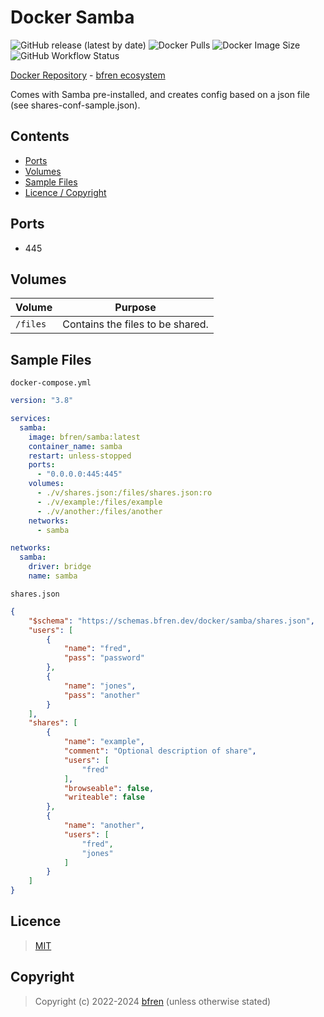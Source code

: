 # Docker Samba

![GitHub release (latest by date)](https://img.shields.io/github/v/release/bfren/docker-samba) ![Docker Pulls](https://img.shields.io/endpoint?url=https%3A%2F%2Fbfren.dev%2Fdocker%2Fpulls%2Fsamba) ![Docker Image Size](https://img.shields.io/endpoint?url=https%3A%2F%2Fbfren.dev%2Fdocker%2Fsize%2Fsamba) ![GitHub Workflow Status](https://img.shields.io/github/actions/workflow/status/bfren/docker-samba/dev.yml?branch=main)

[Docker Repository](https://hub.docker.com/r/bfren/samba) - [bfren ecosystem](https://github.com/bfren/docker)

Comes with Samba pre-installed, and creates config based on a json file (see shares-conf-sample.json).

## Contents

* [Ports](#ports)
* [Volumes](#volumes)
* [Sample Files](#sample-files)
* [Licence / Copyright](#licence)

## Ports

* 445

## Volumes

| Volume   | Purpose                          |
| -------- | -------------------------------- |
| `/files` | Contains the files to be shared. |

## Sample Files

`docker-compose.yml`

```yaml
version: "3.8"

services:
  samba:
    image: bfren/samba:latest
    container_name: samba
    restart: unless-stopped
    ports:
      - "0.0.0.0:445:445"
    volumes:
      - ./v/shares.json:/files/shares.json:ro
      - ./v/example:/files/example
      - ./v/another:/files/another
    networks:
      - samba

networks:
  samba:
    driver: bridge
    name: samba
```

`shares.json`

```json
{
    "$schema": "https://schemas.bfren.dev/docker/samba/shares.json",
    "users": [
        {
            "name": "fred",
            "pass": "password"
        },
        {
            "name": "jones",
            "pass": "another"
        }
    ],
    "shares": [
        {
            "name": "example",
            "comment": "Optional description of share",
            "users": [
                "fred"
            ],
            "browseable": false,
            "writeable": false
        },
        {
            "name": "another",
            "users": [
                "fred",
                "jones"
            ]
        }
    ]
}
```

## Licence

> [MIT](https://mit.bfren.dev/2022)

## Copyright

> Copyright (c) 2022-2024 [bfren](https://bfren.dev) (unless otherwise stated)
